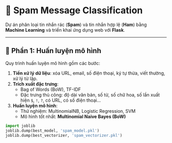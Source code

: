 # 📩 Spam Message Classification

Dự án phân loại tin nhắn rác (**Spam**) và tin nhắn hợp lệ (**Ham**) bằng **Machine Learning** và triển khai ứng dụng web với **Flask**.

---

## 🔬 Phần 1: Huấn luyện mô hình

Quy trình huấn luyện mô hình gồm các bước:

1. **Tiền xử lý dữ liệu**: xóa URL, email, số điện thoại, ký tự thừa, viết thường, xử lý từ lặp.  
2. **Trích xuất đặc trưng**:
   - Bag of Words (BoW), TF-IDF  
   - Đặc trưng thủ công: độ dài văn bản, số từ, số chữ hoa, số lần xuất hiện `$`, `!`, `?`, có URL, có số điện thoại...
3. **Huấn luyện mô hình**:
   - Thử nghiệm: MultinomialNB, Logistic Regression, SVM  
   - Mô hình tốt nhất: **Multinomial Naive Bayes (BoW)**

```python
import joblib
joblib.dump(best_model, 'spam_model.pkl')
joblib.dump(best_vectorizer, 'spam_vectorizer.pkl')
